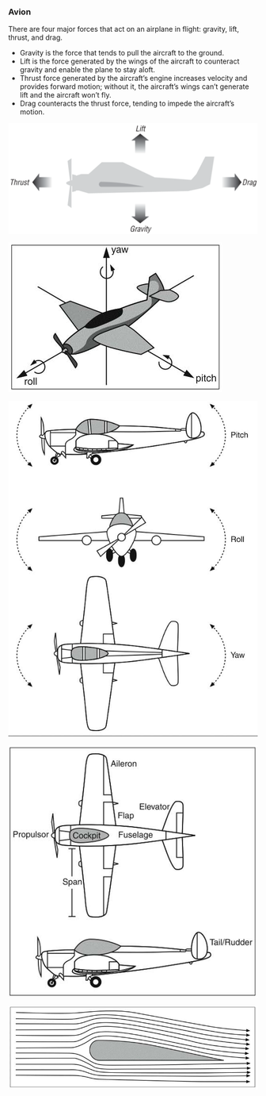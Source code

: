 ### Avion

There are four major forces that act on an airplane in flight: gravity, lift, thrust, and drag.

* Gravity is the force that tends to pull the aircraft to the ground.
* Lift is the force generated by the wings of the aircraft to counteract gravity and enable the plane to stay aloft.
* Thrust force generated by the aircraft’s engine increases velocity and provides forward motion; without it, the aircraft’s wings can’t generate lift and the aircraft won’t fly.
* Drag counteracts the thrust force, tending to impede the aircraft’s motion.

![avion-sile](slike/avion-sile.png?row=true)

![avion-rotacija](slike/avion-rotacija.png?row=true)

![avion-kretanje](slike/avion-kretanje.png?row=true)

![avion-delovi](slike/avion-delovi.png?row=true)

![dizanje-aviona](slike/dizanje-aviona.png?row=true)
